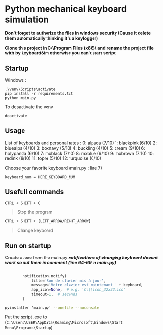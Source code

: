 # Python mechanical keyboard simulation

**Don't forget to authorize the files in windows security (Cause it delete them automatically thinking it's a keylogger)**

**Clone this project in C:\Program Files (x86)\ and rename the project file with by keyboardSim otherwise you can't start script**
## Startup

Windows :

```
.\venv\Scripts\activate
pip install -r requirements.txt
python main.py
```

To desactivate the venv

```
deactivate
```

## Usage

List of keyboards and personal rates :
0: alpaca (7/10)
1: blackpink (6/10)
2: bluealps (4/10)
3: boxnavy (5/10)
4: buckling (4/10)
5: cream (9/10)
6: holypanda (6/10)
7: mxblack (7/10)
8: mxblue (6/10)
9: mxbrown (7/10)
10: redink (8/10)
11: topre (5/10)
12: turquoise (6/10)

Choose your favorite keyboard (main.py : line 7)

```
keyboard_num = HERE_KEYBOARD_NUM
```

## Usefull commands
`CTRL + SHIFT + C`

> Stop the program

`CTRL + SHIFT + [LEFT_ARROW/RIGHT_ARROW]`

> Change keyboard

## Run on startup

Create a .exe from the main.py
**_notifications of changing keyboard doesnt work so put them in comment (line 64-69 in main.py)_**

```py

        notification.notify(
            title='Son de clavier mis à jour',
            message='Votre clavier est maintenant ' + keyboard,
            app_icon=None,  # e.g. 'C:\\icon_32x32.ico'
            timeout=1,  # seconds
        )
```

```cmd
pyinstaller 'main.py' --onefile --noconsole
```

Put the script .exe to  (`C:\Users\USER\AppData\Roaming\Microsoft\Windows\Start Menu\Programs\Startup`)

